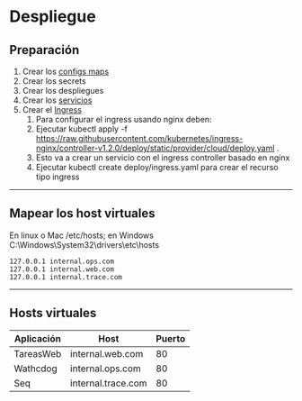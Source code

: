 # Despliegue

## Preparación

1. Crear los [configs maps](config)
1. Crear los secrets
1. Crear los despliegues
1. Crear los [servicios](services)
1. Crear el [Ingress](ingress.yaml)
    1. Para configurar el ingress usando nginx deben:
    1. Ejecutar  kubectl apply -f https://raw.githubusercontent.com/kubernetes/ingress-nginx/controller-v1.2.0/deploy/static/provider/cloud/deploy.yaml .
    1. Esto va a crear un servicio con el ingress controller basado en nginx
    1. Ejecutar kubectl create deploy/ingress.yaml  para crear el recurso tipo ingress
	


---

## Mapear los host virtuales

En linux o Mac /etc/hosts; en Windows C:\Windows\System32\drivers\etc\hosts

```
127.0.0.1 internal.ops.com
127.0.0.1 internal.web.com
127.0.0.1 internal.trace.com
```

---

## Hosts virtuales

| Aplicación | Host | Puerto |
| ---------- | ---- | ------ |
| TareasWeb | internal.web.com | 80 |
| Wathcdog | internal.ops.com | 80 |
| Seq | internal.trace.com | 80 |